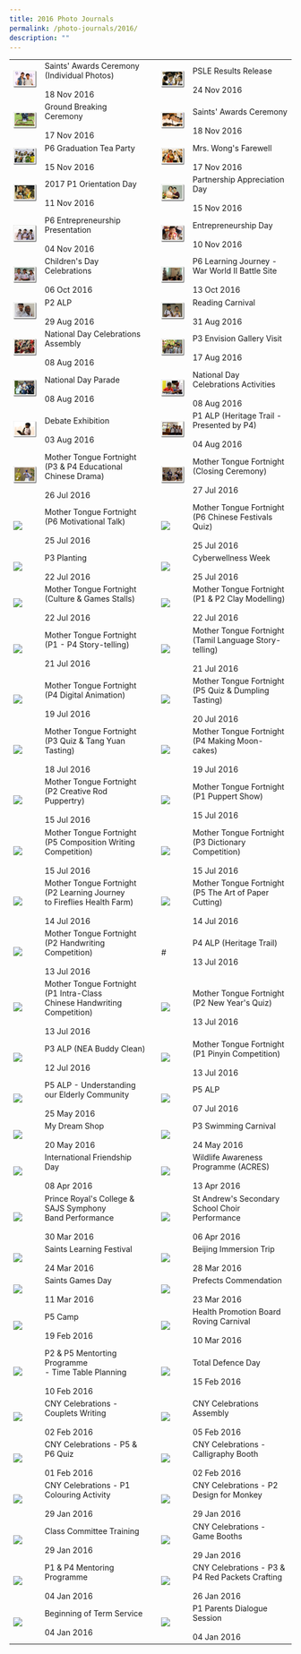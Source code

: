 ```yaml
---
title: 2016 Photo Journals
permalink: /photo-journals/2016/
description: ""
---
```

|  	|  	|  	|  	|  	|
|---	|---	|---	|---	|---	|
| <a href="web"><img style="width:99%" src="/images/pj1.png"></a> 	| Saints' Awards Ceremony (Individual Photos)<br><br>18 Nov 2016 	|  	| <a href="web"><img style="width:99%" src="/images/pj2.png"></a> 	| PSLE Results Release<br><br>24 Nov 2016 	|
| <a href="web"><img style="width:99%" src="/images/pj3.png"></a> 	| Ground Breaking Ceremony<br><br>17 Nov 2016 	|   	| <a href="web"><img style="width:99%" src="/images/pj4.png"></a> 	| Saints' Awards Ceremony<br><br>18 Nov 2016 	|
| <a href="web"><img style="width:99%" src="/images/pj5.png"></a> 	| P6 Graduation Tea Party<br><br>15 Nov 2016 	|  	| <a href="web"><img style="width:99%" src="/images/pj6.png"></a> 	| Mrs. Wong's Farewell<br><br>17 Nov 2016 	|
| <a href="web"><img style="width:99%" src="/images/pj7.png"></a> 	| 2017 P1 Orientation Day<br><br>11 Nov 2016 	|  	| <a href="web"><img style="width:99%" src="/images/pj8.png"></a> 	| Partnership Appreciation Day<br><br>15 Nov 2016 	|
| <a href="web"><img style="width:99%" src="/images/pj9.png"></a> 	| P6 Entrepreneurship Presentation<br><br>04 Nov 2016 	|  	| <a href="web"><img style="width:99%" src="/images/pj10.png"></a> 	| Entrepreneurship Day<br><br>10 Nov 2016 	|
| <a href="web"><img style="width:99%" src="/images/pj11.png"></a> 	| Children's Day Celebrations<br><br>06 Oct 2016 	|  	| <a href="web"><img style="width:99%" src="/images/pj12.png"></a> 	| P6 Learning Journey - War World II Battle Site<br><br>13 Oct 2016 	|
| <a href="web"><img style="width:99%" src="/images/pj13.png"></a> 	| P2 ALP<br><br>29 Aug 2016 	|   	| <a href="web"><img style="width:99%" src="/images/pj14.png"></a> 	| Reading Carnival<br><br>31 Aug 2016 	|
| <a href="web"><img style="width:99%" src="/images/pj15.png"></a> 	| National Day Celebrations Assembly<br><br>08 Aug 2016 	|   	| <a href="web"><img style="width:99%" src="/images/pj16.png"></a> 	| P3 Envision Gallery Visit<br><br>17 Aug 2016 	|
| <a href="web"><img style="width:99%" src="/images/pj17.png"></a> 	| National Day Parade<br><br>08 Aug 2016 	|   	| <a href="web"><img style="width:99%" src="/images/pj18.png"></a> 	| National Day Celebrations Activities<br><br>08 Aug 2016 	|
| <a href="web"><img style="width:99%" src="/images/pj19.png"></a> 	| Debate Exhibition<br><br>03 Aug 2016 	|   	| <a href="web"><img style="width:99%" src="/images/pj20.png"></a> 	| P1 ALP (Heritage Trail - Presented by P4)<br><br>04 Aug 2016 	|
| <a href="web"><img style="width:99%" src="/images/pj21.png"></a> 	| Mother Tongue Fortnight (P3 & P4 Educational<br>Chinese Drama)<br><br>26 Jul 2016 	|   	| <a href="web"><img style="width:99%" src="/images/pj22.png"></a> 	| Mother Tongue Fortnight (Closing Ceremony)<br><br>27 Jul 2016 	|
| <a href="web"><img style="width:99%" src="/images/pj.png"></a> 	| Mother Tongue Fortnight (P6 Motivational Talk)<br><br>25 Jul 2016 	|   	| <a href="web"><img style="width:99%" src="/images/pj.png"></a> 	| Mother Tongue Fortnight (P6 Chinese Festivals Quiz)<br><br>25 Jul 2016 	|
| <a href="web"><img style="width:99%" src="/images/pj.png"></a> 	| P3 Planting<br><br>22 Jul 2016 	|   	| <a href="web"><img style="width:99%" src="/images/pj.png"></a> 	| Cyberwellness Week<br><br>25 Jul 2016 	|
| <a href="web"><img style="width:99%" src="/images/pj.png"></a> 	| Mother Tongue Fortnight (Culture & Games Stalls) <br><br>22 Jul 2016  	|   	| <a href="web"><img style="width:99%" src="/images/pj.png"></a> 	| Mother Tongue Fortnight (P1 & P2 Clay Modelling) <br><br>22 Jul 2016 	|
| <a href="web"><img style="width:99%" src="/images/pj.png"></a> 	| Mother Tongue Fortnight (P1 - P4 Story-telling) <br><br>21 Jul 2016 	|   	| <a href="web"><img style="width:99%" src="/images/pj.png"></a> 	| Mother Tongue Fortnight (Tamil Language Story-telling) <br><br>21 Jul 2016 	|
| <a href="web"><img style="width:99%" src="/images/pj.png"></a> 	| Mother Tongue Fortnight (P4 Digital Animation) <br><br>19 Jul 2016 	|   	| <a href="web"><img style="width:99%" src="/images/pj.png"></a> 	| Mother Tongue Fortnight (P5 Quiz & Dumpling Tasting) <br><br>20 Jul 2016 	|
| <a href="web"><img style="width:99%" src="/images/pj.png"></a> 	| Mother Tongue Fortnight (P3 Quiz & Tang Yuan<br>Tasting) <br><br>18 Jul 2016 	|   	| <a href="web"><img style="width:99%" src="/images/pj.png"></a> 	| Mother Tongue Fortnight (P4 Making Moon-cakes) <br><br>19 Jul 2016 	|
| <a href="web"><img style="width:99%" src="/images/pj.png"></a> 	| Mother Tongue Fortnight (P2 Creative Rod<br>Puppertry) <br><br>15 Jul 2016 	|   	| <a href="web"><img style="width:99%" src="/images/pj.png"></a> 	| Mother Tongue Fortnight (P1 Puppert Show) <br><br>15 Jul 2016 	|
| <a href="web"><img style="width:99%" src="/images/pj.png"></a> 	| Mother Tongue Fortnight (P5 Composition Writing Competition) <br><br>15 Jul 2016 	|   	| <a href="web"><img style="width:99%" src="/images/pj.png"></a> 	| Mother Tongue Fortnight (P3 Dictionary Competition) <br><br>15 Jul 2016 	|
| <a href="web"><img style="width:99%" src="/images/pj.png"></a> 	| Mother Tongue Fortnight (P2 Learning Journey<br>to Fireflies Health Farm) <br><br>14 Jul 2016 	|   	| <a href="web"><img style="width:99%" src="/images/pj.png"></a> 	| Mother Tongue Fortnight (P5 The Art of Paper Cutting) <br><br>14 Jul 2016  	|
| <a href="web"><img style="width:99%" src="/images/pj.png"></a> 	| Mother Tongue Fortnight (P2 Handwriting Competition) <br><br>13 Jul 2016 	|   	| # 	| P4 ALP (Heritage Trail) <br><br>13 Jul 2016 	|
| <a href="web"><img style="width:99%" src="/images/pj.png"></a> 	| Mother Tongue Fortnight (P1 Intra-Class<br>Chinese Handwriting Competition) <br><br>13 Jul 2016 	|   	| <a href="web"><img style="width:99%" src="/images/pj.png"></a> 	| Mother Tongue Fortnight (P2 New Year's Quiz) <br><br>13 Jul 2016 	|
| <a href="web"><img style="width:99%" src="/images/pj.png"></a> 	| P3 ALP (NEA Buddy Clean) <br><br>12 Jul 2016 	|   	| <a href="web"><img style="width:99%" src="/images/pj.png"></a> 	| Mother Tongue Fortnight (P1 Pinyin Competition) <br><br>13 Jul 2016 	|
| <a href="web"><img style="width:99%" src="/images/pj.png"></a> 	| P5 ALP - Understanding our Elderly Community <br><br>25 May 2016 	|   	| <a href="web"><img style="width:99%" src="/images/pj.png"></a> 	| P5 ALP <br><br>07 Jul 2016 	|
| <a href="web"><img style="width:99%" src="/images/pj.png"></a> 	| My Dream Shop <br><br>20 May 2016  	|   	| <a href="web"><img style="width:99%" src="/images/pj.png"></a> 	| P3 Swimming Carnival <br><br>24 May 2016  	|
| <a href="web"><img style="width:99%" src="/images/pj.png"></a> 	| International Friendship Day <br><br>08 Apr 2016 	|   	| <a href="web"><img style="width:99%" src="/images/pj.png"></a> 	| Wildlife Awareness Programme (ACRES) <br><br>13 Apr 2016 	|
| <a href="web"><img style="width:99%" src="/images/pj.png"></a> 	| Prince Royal's College & SAJS Symphony<br>Band Performance <br><br>30 Mar 2016  	|  	| <a href="web"><img style="width:99%" src="/images/pj.png"></a> 	| St Andrew's Secondary School Choir Performance <br><br>06 Apr 2016  	|
| <a href="web"><img style="width:99%" src="/images/pj.png"></a> 	| Saints Learning Festival <br><br>24 Mar 2016 	|   	| <a href="web"><img style="width:99%" src="/images/pj.png"></a> 	| Beijing Immersion Trip <br><br>28 Mar 2016  	|
| <a href="web"><img style="width:99%" src="/images/pj.png"></a> 	| Saints Games Day <br><br>11 Mar 2016 	|   	| <a href="web"><img style="width:99%" src="/images/pj.png"></a> 	| Prefects Commendation <br><br>23 Mar 2016<br> 	|
| <a href="web"><img style="width:99%" src="/images/pj.png"></a> 	| P5 Camp<br><br>19 Feb 2016 	|   	| <a href="web"><img style="width:99%" src="/images/pj.png"></a> 	| Health Promotion Board Roving Carnival <br><br>10 Mar 2016<br> 	|
| <a href="web"><img style="width:99%" src="/images/pj.png"></a> 	| P2 & P5 Mentorting Programme<br>- Time Table Planning<br><br>10 Feb 2016 	|   	| <a href="web"><img style="width:99%" src="/images/pj.png"></a> 	| Total Defence Day<br><br>15 Feb 2016 	|
| <a href="web"><img style="width:99%" src="/images/pj.png"></a> 	| CNY Celebrations - Couplets Writing<br><br>02 Feb 2016 	|   	| <a href="web"><img style="width:99%" src="/images/pj.png"></a> 	| CNY Celebrations Assembly<br><br>05 Feb 2016 	|
| <a href="web"><img style="width:99%" src="/images/pj.png"></a> 	| CNY Celebrations - P5 & P6 Quiz<br><br>01 Feb 2016 	|  	| <a href="web"><img style="width:99%" src="/images/pj.png"></a> 	| CNY Celebrations - Calligraphy Booth<br><br>02 Feb 2016 	|
| <a href="web"><img style="width:99%" src="/images/pj.png"></a> 	| CNY Celebrations - P1 Colouring Activity<br><br>29 Jan 2016 	|   	| <a href="web"><img style="width:99%" src="/images/pj.png"></a> 	| CNY Celebrations - P2 Design for Monkey<br><br>29 Jan 2016 	|
| <a href="web"><img style="width:99%" src="/images/pj.png"></a> 	| Class Committee Training<br><br>29 Jan 2016 	|   	| <a href="web"><img style="width:99%" src="/images/pj.png"></a> 	| CNY Celebrations - Game Booths<br><br>29 Jan 2016 	|
| <a href="web"><img style="width:99%" src="/images/pj.png"></a> 	| P1 & P4 Mentoring Programme<br><br>04 Jan 2016 	|   	| <a href="web"><img style="width:99%" src="/images/pj.png"></a> 	| CNY Celebrations - P3 & P4 Red Packets Crafting<br><br>26 Jan 2016 	|
| <a href="web"><img style="width:99%" src="/images/pj.png"></a> 	| Beginning of Term Service<br><br>04 Jan 2016 	|  	| <a href="web"><img style="width:99%" src="/images/pj.png"></a> 	| P1 Parents Dialogue Session<br><br>04 Jan 2016 	|